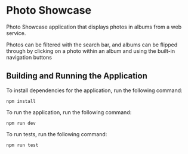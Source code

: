 # Photo Showcase

Photo Showcase application that displays photos in albums from a web service.

Photos can be filtered with the search bar, and albums can be flipped through by clicking on a photo within an album and using the built-in navigation buttons

## Building and Running the Application

To install dependencies for the application, run the following command:

```
npm install
```

To run the application, run the following command:

```
npm run dev
```

To run tests, run the following command:

```
npm run test
```
